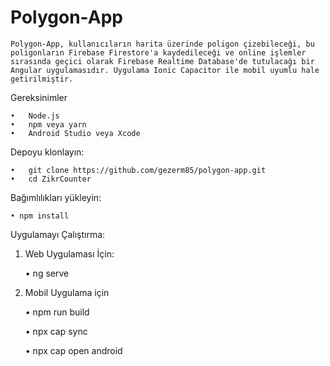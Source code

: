 # Polygon-App

	Polygon-App, kullanıcıların harita üzerinde poligon çizebileceği, bu poligonların Firebase Firestore'a kaydedileceği ve online işlemler sırasında geçici olarak Firebase Realtime Database'de tutulacağı bir Angular uygulamasıdır. Uygulama Ionic Capacitor ile mobil uyumlu hale getirilmiştir.



Gereksinimler

	•	Node.js
	•	npm veya yarn
	•	Android Studio veya Xcode



Depoyu klonlayın:

	•	git clone https://github.com/gezerm85/polygon-app.git
	•	cd ZikrCounter


 
 Bağımlılıkları yükleyin:

	• npm install



 Uygulamayı Çalıştırma:

 1. Web Uygulaması İçin:

	• ng serve

 2. Mobil Uygulama için
	
	• npm run build

	• npx cap sync

	• npx cap open android



 



 




    




